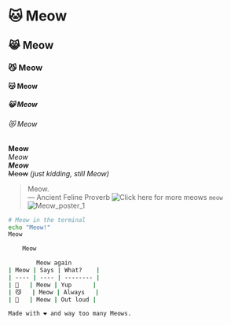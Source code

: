 # 🐱 Meow

## 😹 Meow

### 😼 Meow

#### 😽 Meow

##### 😺 Meow

###### 😻 Meow

**Meow**  
*Meow*  
***Meow***  
~~Meow~~ *(just kidding, still Meow)*

> Meow.  
> — Ancient Feline Proverb
![Click here for more meows](https://en.wikipedia.org/wiki/Meow)
`meow`
![Meow_poster_1](https://github.com/user-attachments/assets/5a57117f-60aa-4bae-8035-9ed6640cd614)

```bash
# Meow in the terminal
echo "Meow!"
Meow

    Meow

        Meow again
| Meow | Says | What?    |
| ---- | ---- | -------- |
| 🐾   | Meow | Yup      |
| 😼   | Meow | Always   |
| 🎤   | Meow | Out loud |

Made with ❤️ and way too many Meows.

